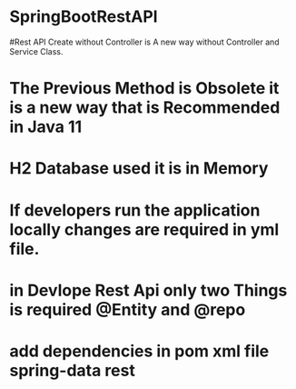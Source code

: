 # SpringBootRestAPI
#Rest API Create without Controller is A new way without Controller and Service Class.
# The Previous Method is Obsolete it is a new way that is Recommended in Java 11
# H2 Database used it is in Memory 
# If developers run the application locally changes are required in yml file.
# in Devlope Rest Api only two Things is required @Entity and @repo 
# add dependencies in pom xml file spring-data rest
